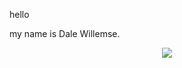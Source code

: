 <p font-size=200%>hello</p>

my name is Dale Willemse.

<div align="center">
<img src="https://github-readme-stats.vercel.app/api?username=DaleWillemse&theme=apprentice&show_icons=false">
</div>
